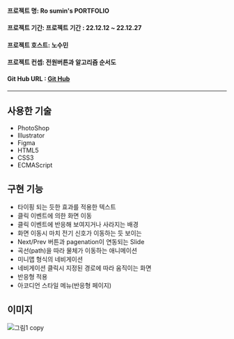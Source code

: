 #### 프로젝트 명: Ro sumin's PORTFOLIO
#### 프로젝트 기간: 프로젝트 기간 : 22.12.12 ~ 22.12.27
#### 프로젝트 호스트: 노수민
#### 프로젝트 컨셉: 전원버튼과 알고리즘 순서도
#### Git Hub URL : [Git Hub](https://github.com/ujou173)
-----------------------
## 사용한 기술
+ PhotoShop
+ Illustrator
+ Figma
+ HTML5
+ CSS3
+ ECMAScript

## 구현 기능
+ 타이핑 되는 듯한 효과를 적용한 텍스트
+ 클릭 이벤트에 의한 화면 이동
+ 클릭 이벤트에 반응해 보여지거나 사라지는 배경
+ 화면 이동시 마치 전기 신호가 이동하는 듯 보이는 
+ Next/Prev 버튼과 pagenation이 연동되는 Slide
+ 곡선(path)을 따라 물체가 이동하는 애니메이션
+ 미니맵 형식의 네비게이션
+ 네비게이션 클릭시 지정된 경로에 따라 움직이는 화면
+ 반응형 적용
+ 아코디언 스타일 메뉴(반응형 페이지)

## 이미지

![그림1 copy](https://user-images.githubusercontent.com/117888227/209626017-74f5bc96-cbbf-40e6-ada4-0483adac0016.png)
